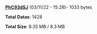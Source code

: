 [**PhC93dSJ**](/data/PhC93dSJ.txt) (03/11/22 - 15:28)- 1033 bytes

**Total Datas**: 1428

**Total Size**: 8.35 MB / 8.3 MB
